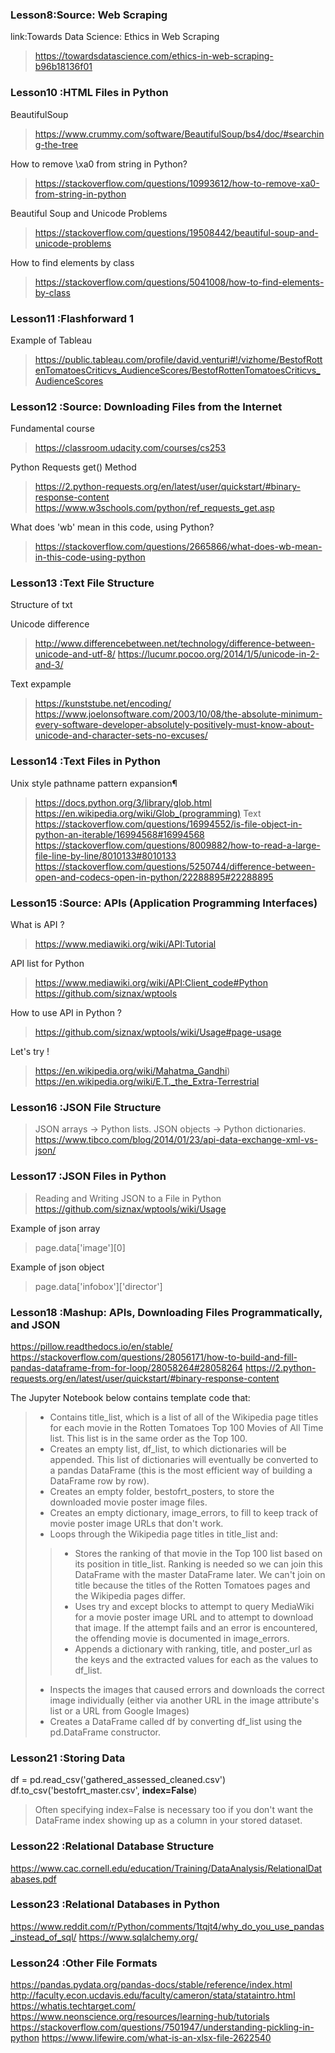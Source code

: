 ### Lesson8:Source: Web Scraping
link:Towards Data Science: Ethics in Web Scraping
>https://towardsdatascience.com/ethics-in-web-scraping-b96b18136f01<br>


### Lesson10 :HTML Files in Python
BeautifulSoup
> https://www.crummy.com/software/BeautifulSoup/bs4/doc/#searching-the-tree<br>

How to remove \xa0 from string in Python?
> https://stackoverflow.com/questions/10993612/how-to-remove-xa0-from-string-in-python<br>

Beautiful Soup and Unicode Problems
> https://stackoverflow.com/questions/19508442/beautiful-soup-and-unicode-problems<br>

How to find elements by class
> https://stackoverflow.com/questions/5041008/how-to-find-elements-by-class<br>


### Lesson11 :Flashforward 1
Example of Tableau 
>https://public.tableau.com/profile/david.venturi#!/vizhome/BestofRottenTomatoesCriticvs_AudienceScores/BestofRottenTomatoesCriticvs_AudienceScores

### Lesson12 :Source: Downloading Files from the Internet

Fundamental course 
> https://classroom.udacity.com/courses/cs253<br>

Python Requests get() Method
> https://2.python-requests.org/en/latest/user/quickstart/#binary-response-content<br>
> https://www.w3schools.com/python/ref_requests_get.asp 

What does 'wb' mean in this code, using Python? 
> https://stackoverflow.com/questions/2665866/what-does-wb-mean-in-this-code-using-python

### Lesson13 :Text File Structure
Structure of txt

Unicode difference
> http://www.differencebetween.net/technology/difference-between-unicode-and-utf-8/
> https://lucumr.pocoo.org/2014/1/5/unicode-in-2-and-3/

Text expample
> https://kunststube.net/encoding/
> https://www.joelonsoftware.com/2003/10/08/the-absolute-minimum-every-software-developer-absolutely-positively-must-know-about-unicode-and-character-sets-no-excuses/

### Lesson14 :Text Files in Python
Unix style pathname pattern expansion¶
> https://docs.python.org/3/library/glob.html
> https://en.wikipedia.org/wiki/Glob_(programming)
Text 
> https://stackoverflow.com/questions/16994552/is-file-object-in-python-an-iterable/16994568#16994568
> https://stackoverflow.com/questions/8009882/how-to-read-a-large-file-line-by-line/8010133#8010133
> https://stackoverflow.com/questions/5250744/difference-between-open-and-codecs-open-in-python/22288895#22288895
### Lesson15 :Source: APIs (Application Programming Interfaces)
What is API ?
> https://www.mediawiki.org/wiki/API:Tutorial

API list for Python
> https://www.mediawiki.org/wiki/API:Client_code#Python
> https://github.com/siznax/wptools

How to use API in Python ?
> https://github.com/siznax/wptools/wiki/Usage#page-usage

Let's try !
> https://en.wikipedia.org/wiki/Mahatma_Gandhi)
> https://en.wikipedia.org/wiki/E.T._the_Extra-Terrestrial

### Lesson16 :JSON File Structure

> JSON arrays → Python lists. JSON objects → Python dictionaries.
https://www.tibco.com/blog/2014/01/23/api-data-exchange-xml-vs-json/

###  Lesson17 :JSON Files in Python

> Reading and Writing JSON to a File in Python
https://github.com/siznax/wptools/wiki/Usage

Example of json array
> page.data['image'][0]

Example of json object 
> page.data['infobox']['director']

###  Lesson18 :Mashup: APIs, Downloading Files Programmatically, and JSON
https://pillow.readthedocs.io/en/stable/
https://stackoverflow.com/questions/28056171/how-to-build-and-fill-pandas-dataframe-from-for-loop/28058264#28058264
https://2.python-requests.org/en/latest/user/quickstart/#binary-response-content


The Jupyter Notebook below contains template code that:
> - Contains title_list, which is a list of all of the Wikipedia page titles for each movie in the Rotten Tomatoes Top 100 Movies of All Time list. This list is in the same order as the Top 100.
> - Creates an empty list, df_list, to which dictionaries will be appended. This list of dictionaries will eventually be converted to a pandas DataFrame (this is the most efficient way of building a DataFrame row by row).
> - Creates an empty folder, bestofrt_posters, to store the downloaded movie poster image files.
> - Creates an empty dictionary, image_errors, to fill to keep track of movie poster image URLs that don't work.
> - Loops through the Wikipedia page titles in title_list and:
> >  - Stores the ranking of that movie in the Top 100 list based on its position in title_list. Ranking is needed so we can join this DataFrame with the master DataFrame later. We can't join on title because the titles of the Rotten Tomatoes pages and the Wikipedia pages differ.
> > - Uses try and except blocks to attempt to query MediaWiki for a movie poster image URL and to attempt to download that image. If the attempt fails and an error is encountered, the offending movie is documented in image_errors.
> >  - Appends a dictionary with ranking, title, and poster_url as the keys and the extracted values for each as the values to df_list.
> - Inspects the images that caused errors and downloads the correct image individually (either via another URL in the image attribute's list or a URL from Google Images)
> - Creates a DataFrame called df by converting df_list using the pd.DataFrame constructor.

###  Lesson21 :Storing Data
df = pd.read_csv('gathered_assessed_cleaned.csv')<br>
df.to_csv('bestofrt_master.csv', **index=False**)<br>
> Often specifying index=False is necessary too if you don't want the DataFrame index showing up as a column in your stored dataset.

### Lesson22 :Relational Database Structure
https://www.cac.cornell.edu/education/Training/DataAnalysis/RelationalDatabases.pdf

### Lesson23 :Relational Databases in Python

https://www.reddit.com/r/Python/comments/1tqjt4/why_do_you_use_pandas_instead_of_sql/
https://www.sqlalchemy.org/

### Lesson24 :Other File Formats

https://pandas.pydata.org/pandas-docs/stable/reference/index.html
http://faculty.econ.ucdavis.edu/faculty/cameron/stata/stataintro.html
https://whatis.techtarget.com/
https://www.neonscience.org/resources/learning-hub/tutorials
https://stackoverflow.com/questions/7501947/understanding-pickling-in-python
https://www.lifewire.com/what-is-an-xlsx-file-2622540
